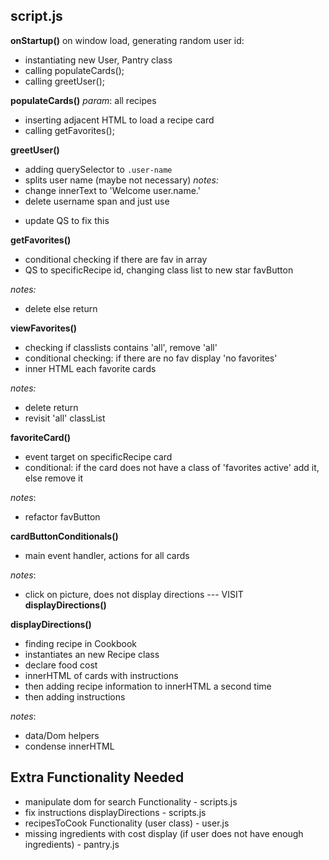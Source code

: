 ## script.js

**onStartup()**
on window load, generating random user id:
- instantiating new User, Pantry class
- calling populateCards();
- calling greetUser();

**populateCards()**
_param_: all recipes
- inserting adjacent HTML to load a recipe card
- calling getFavorites();

**greetUser()**
- adding querySelector to `.user-name`
- splits user name (maybe not necessary)
_notes:_
- change innerText to 'Welcome user.name.'
- delete username span and just use <p>
- update QS to fix this

**getFavorites()**
- conditional checking if there are fav in array
- QS to specificRecipe id, changing class list to new star favButton

_notes:_
- delete else return

**viewFavorites()**
- checking if classlists contains 'all', remove 'all'
- conditional checking: if there are no fav display 'no favorites'
- inner HTML each favorite cards

_notes:_
- delete return
- revisit 'all' classList

**favoriteCard()**
- event target on specificRecipe card
- conditional: if the card does not have a class of 'favorites active' add it, else remove it

_notes_:
- refactor favButton

**cardButtonConditionals()**
- main event handler, actions for all cards

_notes_:
- click on picture, does not display directions --- VISIT **displayDirections()**

**displayDirections()**
- finding recipe in Cookbook
- instantiates an new Recipe class
- declare food cost
- innerHTML of cards with instructions
- then adding recipe information to innerHTML a second time
- then adding instructions

_notes_:
- data/Dom helpers
- condense innerHTML


## Extra Functionality Needed
- manipulate dom for search Functionality - scripts.js
- fix instructions displayDirections - scripts.js
- recipesToCook Functionality (user class) - user.js
- missing ingredients with cost display (if user does not have enough ingredients) - pantry.js
